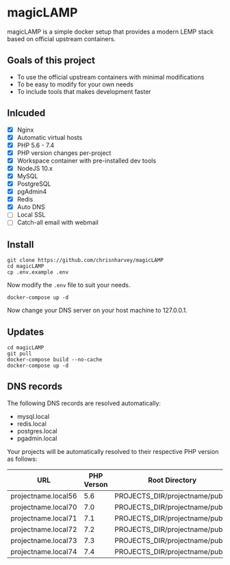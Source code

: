 # magicLAMP

magicLAMP is a simple docker setup that provides a modern LEMP stack based on official upstream containers.

## Goals of this project

- To use the official upstream containers with minimal modifications
- To be easy to modify for your own needs
- To include tools that makes development faster

## Inlcuded

- [x] Nginx
- [x] Automatic virtual hosts
- [x] PHP 5.6 - 7.4
- [x] PHP version changes per-project
- [x] Workspace container with pre-installed dev tools
- [x] NodeJS 10.x
- [x] MySQL
- [x] PostgreSQL
- [x] pgAdmin4
- [x] Redis
- [x] Auto DNS
- [ ] Local SSL
- [ ] Catch-all email with webmail

## Install

```
git clone https://github.com/chrisnharvey/magicLAMP
cd magicLAMP
cp .env.example .env
```

Now modify the ```.env``` file to suit your needs.

```
docker-compose up -d
```

Now change your DNS server on your host machine to 127.0.0.1.

## Updates

```
cd magicLAMP
git pull
docker-compose build --no-cache
docker-compose up -d
```

## DNS records

The following DNS records are resolved automatically:

- mysql.local
- redis.local
- postgres.local
- pgadmin.local

Your projects will be automatically resolved to their respective PHP version as follows:

| URL                 | PHP Verson | Root Directory                  |
| ------------------- | ---------- | ------------------------------- |
| projectname.local56 | 5.6        | PROJECTS_DIR/projectname/public |
| projectname.local70 | 7.0        | PROJECTS_DIR/projectname/public |
| projectname.local71 | 7.1        | PROJECTS_DIR/projectname/public |
| projectname.local72 | 7.2        | PROJECTS_DIR/projectname/public |
| projectname.local73 | 7.3        | PROJECTS_DIR/projectname/public |
| projectname.local74 | 7.4        | PROJECTS_DIR/projectname/public |